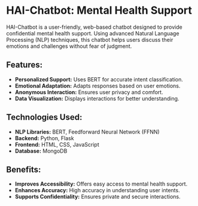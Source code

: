 # HAI-Chatbot: Mental Health Support
HAI-Chatbot is a user-friendly, web-based chatbot designed to provide confidential mental health support. Using advanced Natural Language Processing (NLP) techniques, this chatbot helps users discuss their emotions and challenges without fear of judgment.

## Features:
- **Personalized Support:** Uses BERT for accurate intent classification.
- **Emotional Adaptation:** Adapts responses based on user emotions.
- **Anonymous Interaction:** Ensures user privacy and comfort.
- **Data Visualization:** Displays interactions for better understanding.

## Technologies Used:
- **NLP Libraries:** BERT, Feedforward Neural Network (FFNN)
- **Backend:** Python, Flask
- **Frontend:** HTML, CSS, JavaScript
- **Database:** MongoDB

## Benefits:
- **Improves Accessibility:** Offers easy access to mental health support.
- **Enhances Accuracy:** High accuracy in understanding user intents.
- **Supports Confidentiality:** Ensures private and secure interactions.
